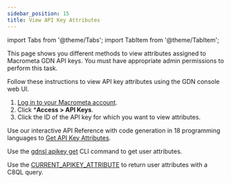 ```yaml
---
sidebar_position: 15
title: View API Key Attributes
---
```


import Tabs from '@theme/Tabs';
import TabItem from '@theme/TabItem';

This page shows you different methods to view attributes assigned to Macrometa GDN API keys. You must have appropriate admin permissions to perform this task.

<Tabs groupId="operating-systems">
<TabItem value="console" label="Web Console">

Follow these instructions to view API key attributes using the GDN console web UI.

1. [Log in to your Macrometa account](https://auth-play.macrometa.io/).
1. Click ***Access > API Keys**.
1. Click the ID of the API key for which you want to view attributes.

</TabItem>
<TabItem value="api" label="REST API">

Use our interactive API Reference with code generation in 18 programming languages to [Get API Key Attributes](https://www.macrometa.com/docs/api#/operations/GetTheAttributesForApiKey).

</TabItem>
<TabItem value="cli" label="CLI">

Use the [gdnsl apikey get](../../cli/api-key-cli#gdnsl-apikey-set) CLI command to get user attributes.

</TabItem>
<TabItem value="c8ql" label="C8QL">

Use the [CURRENT_APIKEY_ATTRIBUTE](../../queries/c8ql/functions/database.md#current_apikey_attribute) to return user attributes with a C8QL query.

</TabItem>
</Tabs>
